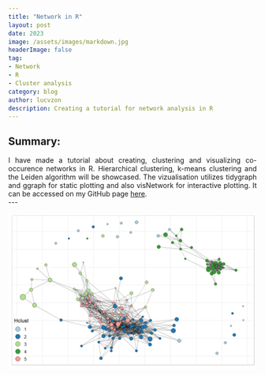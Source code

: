```yaml
---
title: "Network in R"
layout: post
date: 2023
image: /assets/images/markdown.jpg
headerImage: false
tag:
- Network
- R
- Cluster analysis
category: blog
author: lucvzon
description: Creating a tutorial for network analysis in R
---
```


## Summary:
<div style='text-align: justify;'>
I have made a tutorial about creating, clustering and visualizing co-occurence networks in R. Hierarchical clustering, k-means clustering and the Leiden algorithm will be showcased. The vizualisation utilizes tidygraph and ggraph for static plotting and also visNetwork for interactive plotting. It can be accessed on my GitHub page <a href="https://lucvzon.github.io/networks-in-R/" target="_blank">here</a>.
</div>
---

![image](/assets/images/hclust_network.png)

